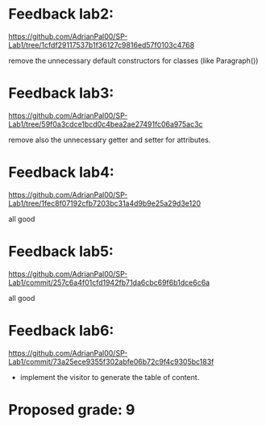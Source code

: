 # Feedback lab2:
https://github.com/AdrianPal00/SP-Lab1/tree/1cfdf29117537b1f36127c9816ed57f0103c4768

remove the unnecessary default constructors for classes (like Paragraph())
# Feedback lab3:
https://github.com/AdrianPal00/SP-Lab1/tree/59f0a3cdce1bcd0c4bea2ae27491fc06a975ac3c

remove also the unnecessary getter and setter for attributes.

# Feedback lab4:
https://github.com/AdrianPal00/SP-Lab1/tree/1fec8f07192cfb7203bc31a4d9b9e25a29d3e120

all good

# Feedback lab5:
https://github.com/AdrianPal00/SP-Lab1/commit/257c6a4f01cfd1942fb71da6cbc69f6b1dce6c6a

all good

# Feedback lab6:
https://github.com/AdrianPal00/SP-Lab1/commit/73a25ece9355f302abfe06b72c9f4c9305bc183f

- implement the visitor to generate the table of content.

# Proposed grade: 9
